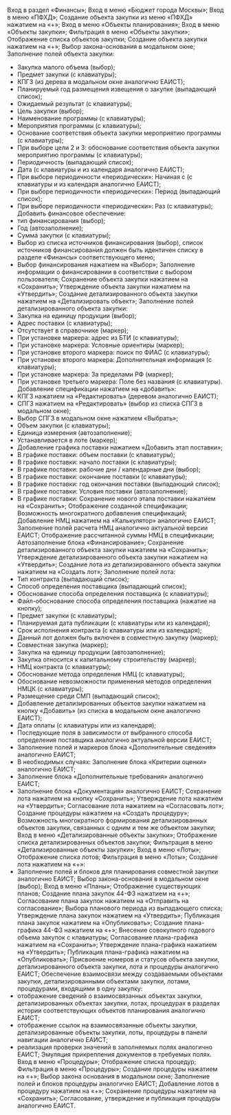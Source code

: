 Вход в раздел «Финансы»;
Вход в меню «Бюджет города Москвы»;
Вход в меню «ПФХД»;
Создание объекта закупки из меню «ПФХД» нажатием на «+»;
Вход в меню «Объекты планирования»;
Вход в меню «Объекты закупки»;
Фильтрация в меню «Объекты закупки»;
Отображение списка объектов закупки;
Создание объекта закупки нажатием на «+»;
Выбор закона-основания в модальном окне;
Заполнение полей объекта закупки:
- Закупка малого объема (выбор);
- Предмет закупки (с клавиатуры);
- КПГЗ (из дерева в модальном окне аналогично ЕАИСТ);
- Планируемый год размещения извещения о закупке (выпадающий список);
- Ожидаемый результат (с клавиатуры);
- Цель закупки (выбор);
- Наименование программы (с клавиатуры);
- Мероприятия программы (с клавиатуры);
- Основание соответствия объекта закупки мероприятию программы (с клавиатуры);
- При выборе цели 2 и 3: обоснование соответствия объекта закупки мероприятию программы (с клавиатуры);
- Периодичность (выпадающий список);
- Дата (с клавиатуры и из календаря аналогично ЕАИСТ);
- При выборе периодичности «периодически»: Начиная с (с клавиатуры и из календаря аналогично ЕАИСТ);
- При выборе периодичности «периодически»: Период (выпадающий список);
- При выборе периодичности «периодически»: Раз (с клавиатуры);
Добавить финансовое обеспечение:
- тип финансирования (выбор);
- Год (автозаполнение);
- Сумма закупки (с клавиатуры);
- Выбор из списка источников финансирования (выбор), список источников финансирования должен быть идентичен списку в разделе «Финансы» соответствующего меню;
- Выбор финансирования нажатием на «Выбор»;
Заполнение информации о финансировании в соответствии с выбором пользователя;
Сохранение объекта закупки нажатием на «Сохранить»;
Утверждение объекта закупки нажатием на «Утвердить»;
Создание детализированного объекта закупки нажатием на «Детализировать объект»;
Заполнение полей детализированного объекта закупки:
- Закупка на единицу продукции (выбор);
- Адрес поставки (с клавиатуры);
- Отсутствует в справочнике (маркер);
- При установке маркера: адрес из БТИ (с клавиатуры);
- При установке маркера: Условные ориентиры (маркер);
- При установке второго маркера: поиск по ФИАС (с клавиатуры);
- При установке второго маркера: Дополнительная информация (с клавиатуры);
- При установке маркера: За пределами РФ (маркер);
- При установке третьего маркера: Поле без названия (с клавиатуры).
Добавление спецификации нажатием на «добавить»:
- КПГЗ нажатием на «Редактировать» (деревом аналогично ЕАИСТ);
- СПГЗ нажатием на «Редактировать» (выбор из списка СПГЗ в модальном окне);
- Выбор СПГЗ в модальном окне нажатием «Выбрать»;
- Объем закупки (с клавиатуры);
- Единица измерения (автозаполнение);
- Устанавливается в лоте (маркер);
- Добавление графика поставки нажатием «Добавить этап поставки»;
- В графике поставки: объем поставки (с клавиатуры);
- В графике поставки: начало поставки (с клавиатуры);
- В графике поставки: рабочие дни / календарные дни (выбор);
- В графике поставки: окончание поставки (с клавиатуры);
- В графике поставки: год окончания поставки (выпадающий список);
- В графике поставки: Условия поставки (автозаполнение);
- В графике поставки: Сохранение нового этапа поставки нажатием на «Сохранить»;
Отображение созданной спецификации;
Возможность многократного добавления спецификаций;
Добавление НМЦ нажатием на «Калькулятор» аналогично ЕАИСТ;
Заполнение полей расчета НМЦ аналогично актуальной версии ЕАИСТ;
Отображение рассчитанной суммы НМЦ в спецификации;
Автозаполнение блока «Финансирование»;
Сохранение детализированного объекта закупки нажатием на «Сохранить»;
Утверждение детализированного объекта закупки нажатием на «Утвердить»;
Создание лота из детализированного объекта закупки нажатием на «Создать лот»;
Заполнение полей лота:
- Тип контракта (выпадающий список);
- Способ определения поставщика (выпадающий список);
- Обоснование способа определения поставщика (с клавиатуры);
- Файл-обоснование способа определения поставщика (нажатие на кнопку);
- Предмет закупки (с клавиатуры);
- Планируемая дата публикации (с клавиатуры или из календаря);
- Срок исполнения контракта (с клавиатуры или из календаря);
- Данный лот должен быть включен в совместную закупку (маркер);
- Совместная закупка (маркер);
- Закупка на единицу продукции (автозаполнение);
- Закупка относится к капитальному строительству (маркер);
- НМЦ контракта (с клавиатуры);
- Обоснование метода определения НМЦ (с клавиатуры);
- Обоснование невозможности применения методов определения НМЦК (с клавиатуры);
- Размещение среди СМП (выпадающий список);
- Добавление детализированных объектов закупки нажатием на кнопку «Добавить» (из списка в модальном окне аналогично ЕАИСТ);
- Дата оплаты (с клавиатуры или из календаря);
- Последующие поля в зависимости от выбранного способа определения поставщика аналогично актуальной версии ЕАИСТ;
- Заполнение полей и маркеров блока «Дополнительные сведения» аналогично ЕАИСТ;
- В необходимых случаях: Заполнение блока «Критерии оценки» аналогично ЕАИСТ;
- Заполнение блока «Дополнительные требования» аналогично ЕАИСТ;
- Заполнение блока «Документация» аналогично ЕАИСТ;
Сохранение лота нажатием на кнопку «Сохранить»;
Утверждение лота нажатием на «Утвердить»;
Согласование лота нажатием на «Согласовать лот»;
Создание процедуры нажатием на «Создать процедуру»;
Возможность многократного формирования детализированных объектов закупки, связанных с одним и тем же объектом закупки;
Вход в меню «Детализированные объекты закупки»;
Отображение списка детализированных объектов закупки;
Фильтрация в меню «Детализированные объекты закупки»;
Вход в меню «Лоты»;
Отображение списка лотов;
Фильтрация в меню «Лоты»;
Создание лота нажатием на «+»:
- Заполнение полей и блоков для планирования совместной закупки аналогично ЕАИСТ;
Выбор закона-основания в модальном окне (выбор);
Вход в меню «Планы»;
Отображение существующих планов;
Создание плана закупок 44-ФЗ нажатием на «+»;
Согласование плана закупок нажатием на «Отправить на согласование»;
Выбора планового периода из выпадающего списка;
Утверждение плана закупок нажатием на «Утвердить»;
Публикация плана закупок нажатием на «Опубликовать»;
Создание плана-графика 44-ФЗ нажатием на «+»;
Внесение совокупного годового объема закупок с клавиатуры;
Согласование плана-графика нажатием на «Сохранить»;
Утверждение плана-графика нажатием на «Утвердить»;
Публикация плана-графика нажатием на «Опубликовать»;
Присвоение номеров и статусов объекта закупки, детализированного объекта закупки, лота и процедуры аналогично ЕАИСТ;
Обеспечение взаимосвязи между создаваемыми объектами закупки, детализированными объектами закупки, лотами, процедурами, входящими в одну закупку:
- отображение сведений о взаимосвязанных объектах закупки, детализированных объектах закупки, лотах, процедурах в разделах истории соответствующих объектов планирования аналогично ЕАИСТ;
- отображение ссылок на взаимосвязанные объекты закупки, детализированные объекты закупки, лоты, процедуры в панели навигации аналогично ЕАИСТ;
- реализация проверки значений в заполняемых полях аналогично ЕАИСТ;
Эмуляция прикрепления документов в требуемых полях.
Вход в меню «Процедуры»;
Отображение списка процедур;
Фильтрация в меню «Процедуры»;
Создание процедуры нажатием на «+»;
Выбор закона основания в модальном окне;
Заполнение полей и блоков процедуры аналогично ЕАИСТ;
Добавление лотов в процедуру нажатием на «+»;
Сохранение процедуры нажатием на «Сохранить»;
Согласование, утверждение и публикация процедуры аналогично ЕАИСТ.